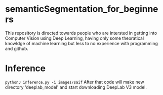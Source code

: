 # semanticSegmentation_for_beginners
This repository is directed towards people who are intersted in getting into Computer Vision using Deep Learning, having only some theoratical knowldge of machine learning but less to no experience with programming and github.

# Inference
`python3 inference.py -i images/saif`
After that code will make new directory 'deeplab_model' and start downloading DeepLab V3 model.

